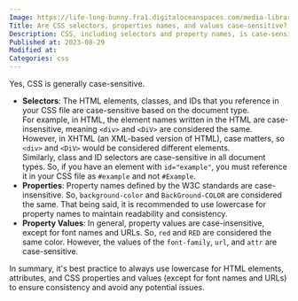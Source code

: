 ```yaml
---
Image: https://life-long-bunny.fra1.digitaloceanspaces.com/media-library/production/51/css_ifo3ux.png
Title: Are CSS selectors, properties names, and values case-sensitive?
Description: CSS, including selectors and property names, is case-sensitive; use lowercase for consistency and to avoid issues.
Published at: 2023-08-29
Modified at: 
Categories: css
---
```


Yes, CSS is generally case-sensitive.

- **Selectors**: The HTML elements, classes, and IDs that you reference in your CSS file are case-sensitive based on the document type.  
For example, in HTML, the element names written in the HTML are case-insensitive, meaning `<div>` and `<DiV>` are considered the same. However, in XHTML (an XML-based version of HTML), case matters, so `<div>` and `<DiV>` would be considered different elements.  
Similarly, class and ID selectors are case-sensitive in all document types. So, if you have an element with `id="example"`, you must reference it in your CSS file as `#example` and not `#Example`.
- **Properties**: Property names defined by the W3C standards are case-insensitive. So, `background-color` and `BackGround-COLOR` are considered the same. That being said, it is recommended to use lowercase for property names to maintain readability and consistency.
- **Property Values**: In general, property values are case-insensitive, except for font names and URLs. So, `red` and `RED` are considered the same color. However, the values of the `font-family`, `url`, and `attr` are case-sensitive.
	
In summary, it's best practice to always use lowercase for HTML elements, attributes, and CSS properties and values (except for font names and URLs) to ensure consistency and avoid any potential issues.